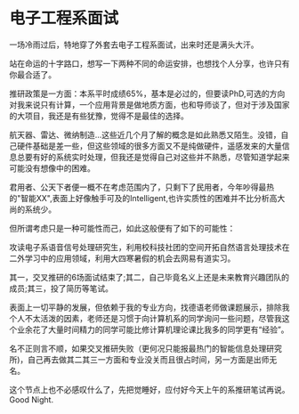 # 电子工程系面试

一场冷雨过后，特地穿了外套去电子工程系面试，出来时还是满头大汗。

站在命运的十字路口，想写一下两种不同的命运安排，也想找个人分享，也许只有你最合适了。

推研政策是一方面：本系平时成绩65%，基本是必过的，但要读PhD,可选的方向对我来说只有计算，一个应用背景是做地质方面，也和导师谈了，但对于涉及国家的大项目，我还是有些犹豫，觉得不是最佳的选择。

航天器、雷达、微纳制造...这些近几个月了解的概念是如此熟悉又陌生。没错，自己硬件基础是差一些，但这些领域的很多方面又不是纯做硬件，遥感发来的大量信息总要有好的系统实时处理，但我还是觉得自己对这些并不熟悉，尽管知道学起来可能没有想像中的困难。

君用者、公天下者便一概不在考虑范围内了，只剩下了民用者，今年吵得最热的"智能XX",表面上好像触手可及的Intelligent,也许实质性的困难并不比分析高大尚的系统少。

但所谓考虑只是一种可能性而己，如此这般便有了如下的可能性：

攻读电子系语音信号处理研究生，利用校科技社团的空间开拓自然语言处理技术在二外学习中的应用领域，利用大四寒暑假的机会去网易有道实习。

其一，交叉推研的6场面试结束了;其二，自己毕竟名义上还是未来教育兴趣团队的成员;其三，投了简历等笔试。

表面上一切平静的发展，但依赖于我的专业方向，找德语老师做课题展示，排除我个人不太活泼的因素，老师还是习惯于向计算机系的同学询问一些问题，尽管我这个业余花了大量时间精力的同学可能比修计算机理论课比我多的同学更有“经验”。

名不正则言不顺，如果交叉推研失败（更何况只能报最热门的智能信息处理研究所)，自己再去做其二其三一方面和专业没关而且很占时间，另一方面是出师无名。

这个节点上也不必感叹什么了，先把觉睡好，应付好今天上午的系推研笔试再说。Good Night.

